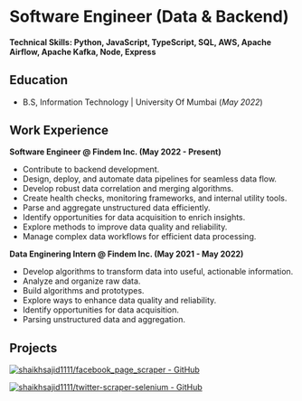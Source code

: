 # Software Engineer (Data & Backend)

#### Technical Skills: Python, JavaScript, TypeScript, SQL, AWS, Apache Airflow, Apache Kafka, Node, Express

## Education
- B.S, Information Technology | University Of Mumbai (_May 2022_)

## Work Experience
**Software Engineer @ Findem Inc. (May 2022 - Present)**
- Contribute to backend development.
- Design, deploy, and automate data pipelines for seamless data flow.
- Develop robust data correlation and merging algorithms.
- Create health checks, monitoring frameworks, and internal utility tools.
- Parse and aggregate unstructured data efficiently.
- Identify opportunities for data acquisition to enrich insights.
- Explore methods to improve data quality and reliability.
- Manage complex data workflows for efficient data processing.

**Data Enginering Intern @ Findem Inc. (May 2021 - May 2022)**
- Develop algorithms to transform data into useful, actionable information.
- Analyze and organize raw data.
- Build algorithms and prototypes.
- Explore ways to enhance data quality and reliability.
- Identify opportunities for data acquisition.
- Parsing unstructured data and aggregation.

## Projects
[![shaikhsajid1111/facebook_page_scraper - GitHub](https://gh-card.dev/repos/shaikhsajid1111/facebook_page_scraper.svg?fullname=)](https://github.com/shaikhsajid1111/facebook_page_scraper)

[![shaikhsajid1111/twitter-scraper-selenium - GitHub](https://gh-card.dev/repos/shaikhsajid1111/twitter-scraper-selenium.svg?fullname=)](https://github.com/shaikhsajid1111/twitter-scraper-selenium)